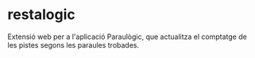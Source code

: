 # restalogic
Extensió web per a l'aplicació Paraulògic, que actualitza el comptatge de les pistes segons les paraules trobades.
